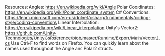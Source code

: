 
Resources:
Angles: https://en.wikipedia.org/wiki/Angle
Polar Coordinates: https://en.wikipedia.org/wiki/Polar_coordinate_system
C# Conventions: https://learn.microsoft.com/en-us/dotnet/csharp/fundamentals/coding-style/coding-conventions
Linear Interpolation: https://en.wikipedia.org/wiki/Linear_interpolation 
Unity's Vector2: https://github.com/Unity-Technologies/UnityCsReference/blob/master/Runtime/Export/Math/Vector2.cs
Use Ctrl+F to find words on Firefox. You can quickly learn about the names used throughout the Angle and Polar2 structs.
